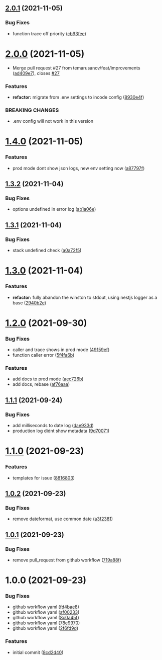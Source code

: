 ## [2.0.1](https://github.com/temarusanov/logardian/compare/v2.0.0...v2.0.1) (2021-11-05)


### Bug Fixes

* function trace off priority ([cb93fee](https://github.com/temarusanov/logardian/commit/cb93feea897a6c4f6e13cb03a2bd7cc17a03a30c))

# [2.0.0](https://github.com/temarusanov/logardian/compare/v1.4.0...v2.0.0) (2021-11-05)


* Merge pull request #27 from temarusanov/feat/improvements ([ad409e7](https://github.com/temarusanov/logardian/commit/ad409e7674fccf17ff47c4450e4e71d99c0cf6b3)), closes [#27](https://github.com/temarusanov/logardian/issues/27)


### Features

* **refactor:** migrate from .env settings to incode config ([8930e4f](https://github.com/temarusanov/logardian/commit/8930e4f3844987e9cd6a183a47b70f04f09bf6fc))


### BREAKING CHANGES

* .env config will not work in this version

# [1.4.0](https://github.com/temarusanov/logardian/compare/v1.3.2...v1.4.0) (2021-11-05)


### Features

* prod mode dont show json logs, new env setting now ([a87797f](https://github.com/temarusanov/logardian/commit/a87797facf5c67b14c3b222ee5c2ec0793b3a04b))

## [1.3.2](https://github.com/temarusanov/logardian/compare/v1.3.1...v1.3.2) (2021-11-04)


### Bug Fixes

* options undefined in error log ([ab1a06e](https://github.com/temarusanov/logardian/commit/ab1a06ee4a43911f817a937f0636fe5474ee0e09))

## [1.3.1](https://github.com/temarusanov/logardian/compare/v1.3.0...v1.3.1) (2021-11-04)


### Bug Fixes

* stack undefined check ([a0a72f5](https://github.com/temarusanov/logardian/commit/a0a72f5c1d9a2f43550b2ebdab741eda7e8bd4c7))

# [1.3.0](https://github.com/temarusanov/logardian/compare/v1.2.0...v1.3.0) (2021-11-04)


### Features

* **refactor:** fully abandon the winston to stdout, using nestjs logger as a base ([2940b2e](https://github.com/temarusanov/logardian/commit/2940b2e280e902cd689908b72257f51ac2991eb9))

# [1.2.0](https://github.com/i-link-pro-team/logardian/compare/v1.1.1...v1.2.0) (2021-09-30)


### Bug Fixes

* caller and trace shows in prod mode ([49159ef](https://github.com/i-link-pro-team/logardian/commit/49159ef97766157ba0c20969401e1ee6210cbf58))
* function caller error ([5f4fa6b](https://github.com/i-link-pro-team/logardian/commit/5f4fa6b36f691b541f706ae286d63a9fa0d0e0f5))


### Features

* add docs to prod mode ([aec726b](https://github.com/i-link-pro-team/logardian/commit/aec726bc2b6491f37d74de9d744579aef26212a8))
* add docs, rebase ([af76aaa](https://github.com/i-link-pro-team/logardian/commit/af76aaa9db47840f95b4a24f3c6581786ee3f640))

## [1.1.1](https://github.com/i-link-pro-team/logardian/compare/v1.1.0...v1.1.1) (2021-09-24)


### Bug Fixes

* add milliseconds to date log ([dae933d](https://github.com/i-link-pro-team/logardian/commit/dae933dbf44e42927fc24a6a9c2706e67fa1dc2a))
* production log didnt show metadata ([9d70071](https://github.com/i-link-pro-team/logardian/commit/9d70071497ad0bbb262885f14a50a9c86172fc55))

# [1.1.0](https://github.com/i-link-pro-team/logardian/compare/v1.0.2...v1.1.0) (2021-09-23)


### Features

* templates for issue ([8816803](https://github.com/i-link-pro-team/logardian/commit/881680303c920324938d5a9bda14aa3ea34e4091))

## [1.0.2](https://github.com/i-link-pro-team/logardian/compare/v1.0.1...v1.0.2) (2021-09-23)


### Bug Fixes

* remove dateformat, use common date ([a3f2381](https://github.com/i-link-pro-team/logardian/commit/a3f2381f9567faba847a7cc2ee34fad8836fad01))

## [1.0.1](https://github.com/i-link-pro-team/logardian/compare/v1.0.0...v1.0.1) (2021-09-23)


### Bug Fixes

* remove pull_request from github workflow ([719a88f](https://github.com/i-link-pro-team/logardian/commit/719a88f90bd3b7091415f0781f7cdbee73a099ba))

# 1.0.0 (2021-09-23)


### Bug Fixes

* github workflow yaml ([fd4bae8](https://github.com/i-link-pro-team/logardian/commit/fd4bae8358ca5e6cc20fe4172a4c8a237bb6d951))
* github workflow yaml ([af00233](https://github.com/i-link-pro-team/logardian/commit/af00233800b0a2ef483269c2e61fb68603f7facb))
* github workflow yaml ([8c0a45f](https://github.com/i-link-pro-team/logardian/commit/8c0a45f78b5190f81284a7cd61210120f1cb1b62))
* github workflow yaml ([78e9970](https://github.com/i-link-pro-team/logardian/commit/78e997035e36bc6e19f735d62e07b04e6642138d))
* github workflow yaml ([2f6fd9d](https://github.com/i-link-pro-team/logardian/commit/2f6fd9db56aa0476b5197ca5afedde25278a736d))


### Features

* initial commit ([8cd2d40](https://github.com/i-link-pro-team/logardian/commit/8cd2d40d58df4ace04bd00af7af468313c3a6250))
